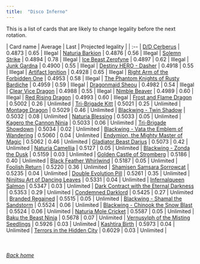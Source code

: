 ```yaml
---
title:  "Disco Inferno"
---
```


This is a list of cards that are likely to change legality before the next rotation.

| Card name | Average | Last | Projected legality |
| :-- |
[D/D Cerberus](https://db.ygoprodeck.com/card/?search=D/D%20Cerberus) | 0.4873 | 0.65 | Illegal |
[Naturia Barkion](https://db.ygoprodeck.com/card/?search=Naturia%20Barkion) | 0.4876 | 0.56 | Illegal |
[Solemn Strike](https://db.ygoprodeck.com/card/?search=Solemn%20Strike) | 0.4894 | 0.78 | Illegal |
[Ice Beast Zerofyne](https://db.ygoprodeck.com/card/?search=Ice%20Beast%20Zerofyne) | 0.4897 | 0.62 | Illegal |
[Junk Gardna](https://db.ygoprodeck.com/card/?search=Junk%20Gardna) | 0.4900 | 0.55 | Illegal |
[Destiny HERO - Dasher](https://db.ygoprodeck.com/card/?search=Destiny%20HERO%20-%20Dasher) | 0.4918 | 0.55 | Illegal |
[Artifact Ignition](https://db.ygoprodeck.com/card/?search=Artifact%20Ignition) | 0.4928 | 0.65 | Illegal |
[Right Arm of the Forbidden One](https://db.ygoprodeck.com/card/?search=Right%20Arm%20of%20the%20Forbidden%20One) | 0.4953 | 0.58 | Illegal |
[The Phantom Knights of Rusty Bardiche](https://db.ygoprodeck.com/card/?search=The%20Phantom%20Knights%20of%20Rusty%20Bardiche) | 0.4959 | 0.59 | Illegal |
[Dragonmaid Sheou](https://db.ygoprodeck.com/card/?search=Dragonmaid%20Sheou) | 0.4982 | 0.54 | Illegal |
[Clear Vice Dragon](https://db.ygoprodeck.com/card/?search=Clear%20Vice%20Dragon) | 0.4988 | 0.55 | Illegal |
[Nimble Beaver](https://db.ygoprodeck.com/card/?search=Nimble%20Beaver) | 0.4989 | 0.60 | Illegal |
[Red Rising Dragon](https://db.ygoprodeck.com/card/?search=Red%20Rising%20Dragon) | 0.4993 | 0.60 | Illegal |
[Frost and Flame Dragon](https://db.ygoprodeck.com/card/?search=Frost%20and%20Flame%20Dragon) | 0.5002 | 0.26 | Unlimited |
[Tri-Brigade Kitt](https://db.ygoprodeck.com/card/?search=Tri-Brigade%20Kitt) | 0.5021 | 0.25 | Unlimited |
[Montage Dragon](https://db.ygoprodeck.com/card/?search=Montage%20Dragon) | 0.5029 | 0.46 | Unlimited |
[Blackwing - Twin Shadow](https://db.ygoprodeck.com/card/?search=Blackwing%20-%20Twin%20Shadow) | 0.5032 | 0.08 | Unlimited |
[Naturia Blessing](https://db.ygoprodeck.com/card/?search=Naturia%20Blessing) | 0.5033 | 0.05 | Unlimited |
[Kagero the Cannon Ninja](https://db.ygoprodeck.com/card/?search=Kagero%20the%20Cannon%20Ninja) | 0.5033 | 0.06 | Unlimited |
[Tri-Brigade Showdown](https://db.ygoprodeck.com/card/?search=Tri-Brigade%20Showdown) | 0.5034 | 0.02 | Unlimited |
[Blackwing - Vata the Emblem of Wandering](https://db.ygoprodeck.com/card/?search=Blackwing%20-%20Vata%20the%20Emblem%20of%20Wandering) | 0.5060 | 0.04 | Unlimited |
[Endymion, the Mighty Master of Magic](https://db.ygoprodeck.com/card/?search=Endymion,%20the%20Mighty%20Master%20of%20Magic) | 0.5062 | 0.46 | Unlimited |
[Gladiator Beast Darius](https://db.ygoprodeck.com/card/?search=Gladiator%20Beast%20Darius) | 0.5073 | 0.42 | Unlimited |
[Naturia Camellia](https://db.ygoprodeck.com/card/?search=Naturia%20Camellia) | 0.5127 | 0.05 | Unlimited |
[Blackwing - Zonda the Dusk](https://db.ygoprodeck.com/card/?search=Blackwing%20-%20Zonda%20the%20Dusk) | 0.5159 | 0.03 | Unlimited |
[Golden Castle of Stromberg](https://db.ygoprodeck.com/card/?search=Golden%20Castle%20of%20Stromberg) | 0.5186 | 0.40 | Unlimited |
[Black Feather Whirlwind](https://db.ygoprodeck.com/card/?search=Black%20Feather%20Whirlwind) | 0.5187 | 0.05 | Unlimited |
[Foolish Return](https://db.ygoprodeck.com/card/?search=Foolish%20Return) | 0.5220 | 0.36 | Unlimited |
[Shamisen Samsara Sorrowcat](https://db.ygoprodeck.com/card/?search=Shamisen%20Samsara%20Sorrowcat) | 0.5235 | 0.04 | Unlimited |
[Double Evolution Pill](https://db.ygoprodeck.com/card/?search=Double%20Evolution%20Pill) | 0.5261 | 0.35 | Unlimited |
[Ninjitsu Art of Dancing Leaves](https://db.ygoprodeck.com/card/?search=Ninjitsu%20Art%20of%20Dancing%20Leaves) | 0.5331 | 0.04 | Unlimited |
[Infernalqueen Salmon](https://db.ygoprodeck.com/card/?search=Infernalqueen%20Salmon) | 0.5347 | 0.03 | Unlimited |
[Dark Contract with the Eternal Darkness](https://db.ygoprodeck.com/card/?search=Dark%20Contract%20with%20the%20Eternal%20Darkness) | 0.5353 | 0.29 | Unlimited |
[Condemned Darklord](https://db.ygoprodeck.com/card/?search=Condemned%20Darklord) | 0.5425 | 0.27 | Unlimited |
[Branded Regained](https://db.ygoprodeck.com/card/?search=Branded%20Regained) | 0.5515 | 0.05 | Unlimited |
[Blackwing - Shamal the Sandstorm](https://db.ygoprodeck.com/card/?search=Blackwing%20-%20Shamal%20the%20Sandstorm) | 0.5524 | 0.06 | Unlimited |
[Blackwing - Chinook the Snow Blast](https://db.ygoprodeck.com/card/?search=Blackwing%20-%20Chinook%20the%20Snow%20Blast) | 0.5524 | 0.06 | Unlimited |
[Naturia Mole Cricket](https://db.ygoprodeck.com/card/?search=Naturia%20Mole%20Cricket) | 0.5587 | 0.05 | Unlimited |
[Baku the Beast Ninja](https://db.ygoprodeck.com/card/?search=Baku%20the%20Beast%20Ninja) | 0.5678 | 0.07 | Unlimited |
[Vernusylph of the Misting Seedlings](https://db.ygoprodeck.com/card/?search=Vernusylph%20of%20the%20Misting%20Seedlings) | 0.5926 | 0.03 | Unlimited |
[Kashtira Birth](https://db.ygoprodeck.com/card/?search=Kashtira%20Birth) | 0.5973 | 0.04 | Unlimited |
[Terrors in the Hidden City](https://db.ygoprodeck.com/card/?search=Terrors%20in%20the%20Hidden%20City) | 0.6029 | 0.03 | Unlimited |

<br>

###### [Back home](index)
